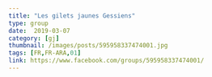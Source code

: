 ```yaml
---
title: "Les gilets jaunes Gessiens"
type: group
date:  2019-03-07
category: [gj]
thumbnail: /images/posts/595958337474001.jpg
tags: [FR,FR-ARA,01]
link: https://www.facebook.com/groups/595958337474001/
---
```

